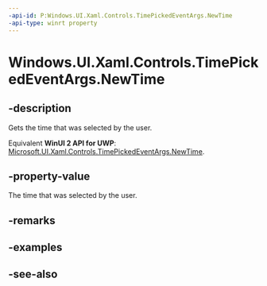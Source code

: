 ```yaml
---
-api-id: P:Windows.UI.Xaml.Controls.TimePickedEventArgs.NewTime
-api-type: winrt property
---
```


<!-- Property syntax
public Windows.Foundation.TimeSpan NewTime { get; }
-->

# Windows.UI.Xaml.Controls.TimePickedEventArgs.NewTime

## -description
Gets the time that was selected by the user.

Equivalent **WinUI 2 API for UWP**: [Microsoft.UI.Xaml.Controls.TimePickedEventArgs.NewTime](/windows/winui/api/microsoft.ui.xaml.controls.timepickedeventargs.newtime).

## -property-value
The time that was selected by the user.

## -remarks

## -examples

## -see-also
